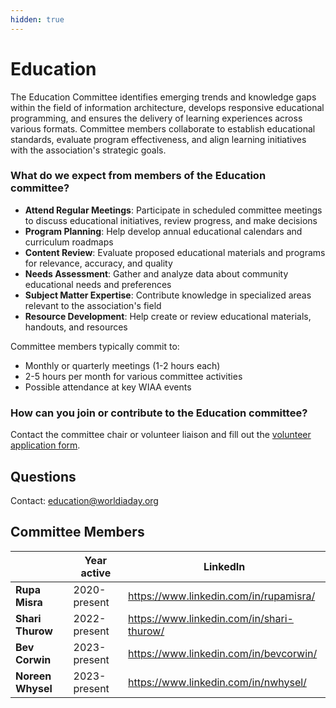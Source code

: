 ```yaml
---
hidden: true
---
```


# Education

The Education Committee identifies emerging trends and knowledge gaps within the field of information architecture, develops responsive educational programming, and ensures the delivery of learning experiences across various formats. Committee members collaborate to establish educational standards, evaluate program effectiveness, and align learning initiatives with the association's strategic goals.

### What do we expect from members of the Education committee?

* **Attend Regular Meetings**: Participate in scheduled committee meetings to discuss educational initiatives, review progress, and make decisions
* **Program Planning**: Help develop annual educational calendars and curriculum roadmaps
* **Content Review**: Evaluate proposed educational materials and programs for relevance, accuracy, and quality
* **Needs Assessment**: Gather and analyze data about community educational needs and preferences
* **Subject Matter Expertise**: Contribute knowledge in specialized areas relevant to the association's field
* **Resource Development**: Help create or review educational materials, handouts, and resources

Committee members typically commit to:

* Monthly or quarterly meetings (1-2 hours each)
* 2-5 hours per month for various committee activities
* Possible attendance at key WIAA events

### How can you join or contribute to the Education committee?

Contact the committee chair or volunteer liaison and fill out the [volunteer application form](https://forms.worldiaday.org/volunteer-signup).

## Questions

Contact: [education@worldiaday.org](mailto:education@worldiaday.org)

## Committee Members

<table data-view="cards"><thead><tr><th></th><th>Year active</th><th data-card-target data-type="content-ref">LinkedIn</th></tr></thead><tbody><tr><td><strong>Rupa Misra</strong></td><td>2020-present</td><td><a href="https://www.linkedin.com/in/rupamisra/">https://www.linkedin.com/in/rupamisra/</a></td></tr><tr><td><strong>Shari Thurow</strong></td><td>2022-present</td><td><a href="https://www.linkedin.com/in/shari-thurow/">https://www.linkedin.com/in/shari-thurow/</a></td></tr><tr><td><strong>Bev Corwin</strong></td><td>2023-present</td><td><a href="https://www.linkedin.com/in/bevcorwin/">https://www.linkedin.com/in/bevcorwin/</a></td></tr><tr><td><strong>Noreen Whysel</strong></td><td>2023-present</td><td><a href="https://www.linkedin.com/in/nwhysel/">https://www.linkedin.com/in/nwhysel/</a></td></tr></tbody></table>
